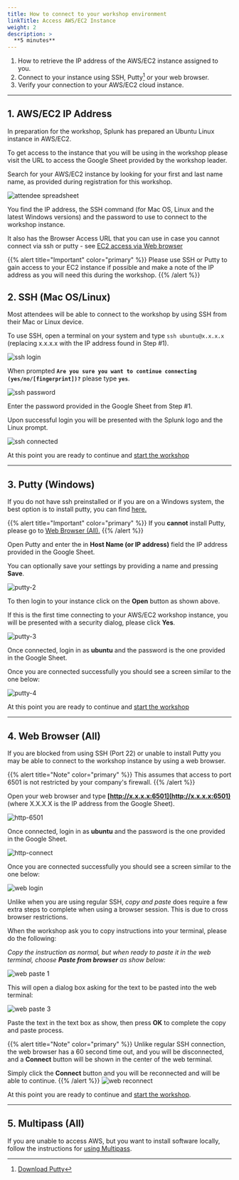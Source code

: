 ```yaml
---
title: How to connect to your workshop environment
linkTitle: Access AWS/EC2 Instance
weight: 2
description: > 
  **5 minutes**
---
```


1. How to retrieve the IP address of the AWS/EC2 instance assigned to you.
2. Connect to your instance using SSH, Putty[^1] or your web browser.
3. Verify your connection to your AWS/EC2 cloud instance.

---

## 1. AWS/EC2 IP Address

In preparation for the workshop, Splunk has prepared an Ubuntu Linux instance in AWS/EC2.

To get access to the instance that you will be using in the workshop please visit the URL to access the Google Sheet provided by the workshop leader.

Search for your AWS/EC2 instance by looking for your first  and last name name, as provided during registration for this workshop.

![attendee spreadsheet](../../images/spreadsheet-info.png)

You find the IP address, the SSH command (for Mac OS, Linux and the latest Windows versions) and the password to use to connect to the workshop instance.

It also has the Browser Access URL that you can use in case you cannot connect via ssh or putty - see [EC2 access via Web browser](#4-web-browser-all)

{{% alert title="Important" color="primary" %}}
Please use SSH or Putty  to gain access to your EC2 instance if possible and
make a note of the IP address as you will need this during the workshop.
{{% /alert %}}

## 2. SSH (Mac OS/Linux)

Most attendees will be able to connect to the workshop by using SSH from their Mac or Linux device.

To use SSH, open a terminal on your system and type `ssh ubuntu@x.x.x.x` (replacing x.x.x.x with the IP address found in Step #1).

![ssh login](../../images/ssh-1.png)

When prompted **`Are you sure you want to continue connecting (yes/no/[fingerprint])?`** please type **`yes`**.

![ssh password](../../images/ssh-2.png)

Enter the password provided in the Google Sheet from Step #1.

Upon successful login you will be presented with the Splunk logo and the Linux prompt.

![ssh connected](../../images/ssh-3.png)

At this point you are ready to continue and [start the workshop](../../gdi/k3s/)

---

## 3. Putty (Windows)

If you do not have ssh preinstalled or if you are on a Windows system,  the best option is to install putty, you can find [here.](https://www.putty.org/)

{{% alert title="Important" color="primary" %}}
If you **cannot** install Putty, please go to [Web Browser (All).](./#4-web-browser-all)
{{% /alert %}}
  
Open Putty and enter the in **Host Name (or IP address)** field the IP address provided in the Google Sheet.

You can optionally save your settings by providing a name and pressing **Save**.

![putty-2](../../images//putty-settings.png)

To then login to your instance click on the **Open** button as shown above.

If this is the first time connecting to your AWS/EC2 workshop instance, you will be presented with a security dialog, please click **Yes**.

![putty-3](../../images//putty-security.png)

Once connected, login in as **ubuntu** and the password is the one provided in the Google Sheet.

Once you are connected successfully you should see a screen similar to the one below:

![putty-4](../../images//putty-loggedin.png)

At this point you are ready to continue and [start the workshop](../../gdi/k3s/)

---

## 4. Web Browser (All)

If you are blocked from using SSH (Port 22) or unable to install Putty you may be able to connect to the workshop instance by using a web browser.

{{% alert title="Note" color="primary" %}}
This assumes that access to port 6501 is not restricted by your company's firewall.
{{% /alert %}}

Open your web browser and type **[http://x.x.x.x:6501](http://x.x.x.x:6501)** (where X.X.X.X is the IP address from the Google Sheet).

![http-6501](../../images//shellinabox-url.png)

Once connected, login in as **ubuntu** and the password is the one provided in the Google Sheet.

![http-connect](../../images//shellinabox-connect.png)

Once you are connected successfully you should see a screen similar to the one below:

![web login](../../images//shellinabox-login.png)

Unlike when you are using regular SSH, *copy and paste* does require a few extra steps to complete when using a browser session. This is due to cross browser restrictions.

When the workshop ask you to copy instructions into your terminal, please do the following:

*Copy the instruction as normal, but when ready to paste it in the web terminal, choose **Paste from browser** as show below:*

![web paste 1](../../images//shellinabox-paste-browser.png)

This will open a dialog box asking for the text to be pasted into the web terminal:

![web paste 3](../../images//shellinabox-example-1.png)

Paste the text in the text box as show, then press **OK** to complete the copy and paste process.

{{% alert title="Note" color="primary" %}}
Unlike regular SSH connection, the web browser has a 60 second time out, and you will be disconnected, and a **Connect** button will be shown in the center of the web terminal.

Simply click the **Connect** button and you will be reconnected and will be able to continue.
{{% /alert %}}
![web reconnect](../../images//shellinabox-reconnect.png)

At this point you are ready to continue and [start the workshop](../../gdi/k3s/).

---

## 5. Multipass (All)

If you are unable to access AWS, but you want to install software locally, follow the instructions for [using Multipass](https://github.com/signalfx/observability-workshop/tree/master/multipass/README.md).

[^1]: [Download Putty](https://www.chiark.greenend.org.uk/~sgtatham/putty/)
